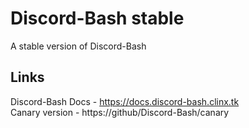 # Discord-Bash stable
A stable version of Discord-Bash

## Links
Discord-Bash Docs - https://docs.discord-bash.clinx.tk  
Canary version - https://github/Discord-Bash/canary